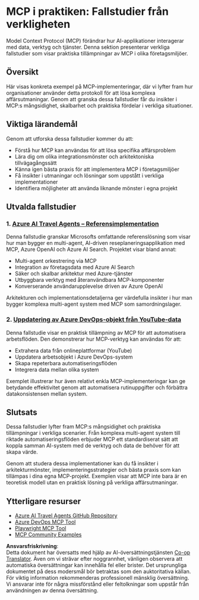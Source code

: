 <!--
CO_OP_TRANSLATOR_METADATA:
{
  "original_hash": "6c11b6162171abc895ed75d1e0f368a3",
  "translation_date": "2025-06-20T19:08:38+00:00",
  "source_file": "09-CaseStudy/README.md",
  "language_code": "sv"
}
-->
# MCP i praktiken: Fallstudier från verkligheten

Model Context Protocol (MCP) förändrar hur AI-applikationer interagerar med data, verktyg och tjänster. Denna sektion presenterar verkliga fallstudier som visar praktiska tillämpningar av MCP i olika företagsmiljöer.

## Översikt

Här visas konkreta exempel på MCP-implementeringar, där vi lyfter fram hur organisationer använder detta protokoll för att lösa komplexa affärsutmaningar. Genom att granska dessa fallstudier får du insikter i MCP:s mångsidighet, skalbarhet och praktiska fördelar i verkliga situationer.

## Viktiga lärandemål

Genom att utforska dessa fallstudier kommer du att:

- Förstå hur MCP kan användas för att lösa specifika affärsproblem  
- Lära dig om olika integrationsmönster och arkitektoniska tillvägagångssätt  
- Känna igen bästa praxis för att implementera MCP i företagsmiljöer  
- Få insikter i utmaningar och lösningar som uppstått i verkliga implementationer  
- Identifiera möjligheter att använda liknande mönster i egna projekt  

## Utvalda fallstudier

### 1. [Azure AI Travel Agents – Referensimplementation](./travelagentsample.md)

Denna fallstudie granskar Microsofts omfattande referenslösning som visar hur man bygger en multi-agent, AI-driven reseplaneringsapplikation med MCP, Azure OpenAI och Azure AI Search. Projektet visar bland annat:

- Multi-agent orkestrering via MCP  
- Integration av företagsdata med Azure AI Search  
- Säker och skalbar arkitektur med Azure-tjänster  
- Utbyggbara verktyg med återanvändbara MCP-komponenter  
- Konverserande användarupplevelse driven av Azure OpenAI  

Arkitekturen och implementationsdetaljerna ger värdefulla insikter i hur man bygger komplexa multi-agent system med MCP som samordningslager.

### 2. [Uppdatering av Azure DevOps-objekt från YouTube-data](./UpdateADOItemsFromYT.md)

Denna fallstudie visar en praktisk tillämpning av MCP för att automatisera arbetsflöden. Den demonstrerar hur MCP-verktyg kan användas för att:

- Extrahera data från onlineplattformar (YouTube)  
- Uppdatera arbetsobjekt i Azure DevOps-system  
- Skapa repeterbara automatiseringsflöden  
- Integrera data mellan olika system  

Exemplet illustrerar hur även relativt enkla MCP-implementeringar kan ge betydande effektivitet genom att automatisera rutinuppgifter och förbättra datakonsistensen mellan system.

## Slutsats

Dessa fallstudier lyfter fram MCP:s mångsidighet och praktiska tillämpningar i verkliga scenarier. Från komplexa multi-agent system till riktade automatiseringsflöden erbjuder MCP ett standardiserat sätt att koppla samman AI-system med de verktyg och data de behöver för att skapa värde.

Genom att studera dessa implementationer kan du få insikter i arkitekturmönster, implementeringsstrategier och bästa praxis som kan tillämpas i dina egna MCP-projekt. Exemplen visar att MCP inte bara är en teoretisk modell utan en praktisk lösning på verkliga affärsutmaningar.

## Ytterligare resurser

- [Azure AI Travel Agents GitHub Repository](https://github.com/Azure-Samples/azure-ai-travel-agents)  
- [Azure DevOps MCP Tool](https://github.com/microsoft/azure-devops-mcp)  
- [Playwright MCP Tool](https://github.com/microsoft/playwright-mcp)  
- [MCP Community Examples](https://github.com/microsoft/mcp)

**Ansvarsfriskrivning**:  
Detta dokument har översatts med hjälp av AI-översättningstjänsten [Co-op Translator](https://github.com/Azure/co-op-translator). Även om vi strävar efter noggrannhet, vänligen observera att automatiska översättningar kan innehålla fel eller brister. Det ursprungliga dokumentet på dess modersmål bör betraktas som den auktoritativa källan. För viktig information rekommenderas professionell mänsklig översättning. Vi ansvarar inte för några missförstånd eller feltolkningar som uppstår från användningen av denna översättning.